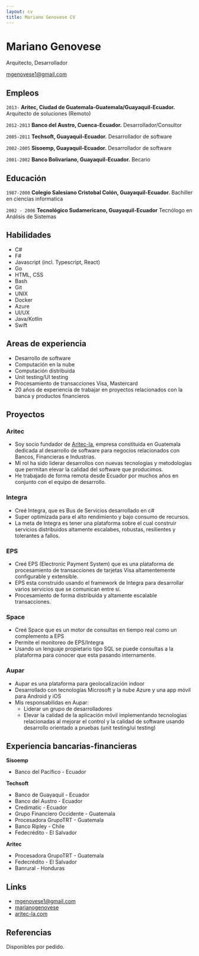 ```yaml
---
layout: cv
title: Mariano Genovese CV
---
```

# Mariano Genovese
Arquitecto, Desarrollador

<div id="webaddress">
<a href="mgenovese1@gmail.com">mgenovese1@gmail.com</a>
</div>

## Empleos
`2013-`
__Aritec, Ciudad de Guatemala-Guatemala/Guayaquil-Ecuador.__ Arquitecto de soluciones (Remoto)

`2012-2013`
__Banco del Austro, Cuenca-Ecuador.__ Desarrollador/Consultor

`2005-2011`
__Techsoft, Guayaquil-Ecuador.__ Desarrollador de software

`2002-2005`
__Sisoemp, Guayaquil-Ecuador.__ Desarrollador de software

`2001-2002`
__Banco Bolivariano, Guayaquil-Ecuador.__ Becario

## Educación

`1987-2000`
__Colegio Salesiano Cristobal Colón, Guayaquil-Ecuador.__ Bachiller en ciencias informatica

`2002 - 2006`
__Tecnológico Sudamericano, Guayaquil-Ecuador__ Tecnólogo en Análisis de Sistemas

## Habilidades

* C#
* F#
* Javascript (incl. Typescript, React)
* Go
* HTML, CSS
* Bash
* Git
* UNIX
* Docker
* Azure
* UI/UX
* Java/Kotlin
* Swift

## Areas de experiencia

* Desarrollo de software
* Computación en la nube
* Computación distribuida
* Unit testing/UI testing
* Procesamiento de transacciones Visa, Mastercard
* 20 años de experiencia de trabajar en proyectos relacionados con la banca y productos financieros

## Proyectos

### Aritec
* Soy socio fundador de [Aritec-la](http://aritec-la.com/), empresa constituída en Guatemala dedicada al desarrollo de software para negocios relacionados con Bancos, Financieras e Industrias.
* Mi rol ha sido liderar desarrollos con nuevas tecnologías y metodologías que permitan elevar la calidad del software que producimos.
* He trabajado de forma remota desde Ecuador por muchos años en conjunto con el equipo de desarrollo.

### Integra
* Creé Integra, que es Bus de Servicios desarrollado en c#
* Super optimizada para el alto rendimiento y bajo consumo de recursos.
* La meta de Integra es tener una plataforma sobre el cual construir servicios distribuidos altamente escalabes, robustas, resilientes y tolerantes a fallos.

### EPS
* Creé EPS (Electronic Payment System) que es una plataforma de procesamiento de transacciones de tarjetas Visa altamentemente configurable y extensible.
* EPS esta construido usando el framework de Integra para desarrollar varios servicios que se comunican entre sí.
* Procesamiento de forma distribuida y altamente escalable transacciones.

### Space
* Creé Space que es un motor de consultas en tiempo real como un complemento a EPS
* Permite el monitoreo de EPS/Integra
* Usando un lenguaje propietario tipo SQL se puede consultas a la plataforma para conocer que esta pasando internamente.

### Aupar
* Aupar es una plataforma para geolocalización indoor
* Desarrollado con tecnologías Microsoft y la nube Azure y una app móvil para Android y iOS
* Mis responsabilidas en Aupar:
  * Liderar un grupo de desarrolladores
  * Elevar la calidad de la aplicación móvil implementando tecnologias relacionadas al mejorar el control y la calidad de software usando desarrollo orientado a pruebas (unit testing/ui testing)

## Experiencia bancarias-financieras
__Sisoemp__
- Banco del Pacífico - Ecuador

__Techsoft__
- Banco de Guayaquil - Ecuador
- Banco del Austro - Ecuador
- Credimatic - Ecuador
- Grupo Financiero Occidente - Guatemala
- Procesadora GrupoTRT - Guatemala
- Banco Ripley - Chile
- Fedecrédito - El Salvador

__Aritec__
- Procesadora GrupoTRT - Guatemala
- Fedecrédito - El Salvador
- Banrural - Honduras


## Links

<!-- fa are fontawesome, ai are academicons -->
* <i class="fa fa-envelope"></i> <a href="mailto:mgenovese1@gmail.com">mgenovese1@gmail.com</a><br />
* <i class="fa fa-github"></i> <a href="http://github.com/marianogenovese">marianogenovese</a><br />
* <i class="fa fa-home"></i> <a href="https://aritec-la.com/">aritec-la.com</a><br />

## Referencias

Disponibles por pedido.

<!-- ### Footer

Last updated: Ene 2021 -->


